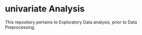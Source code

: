 # univariate Analysis

This repository pertains to Exploratory Data analysis, prior to Data Preprocessing.
